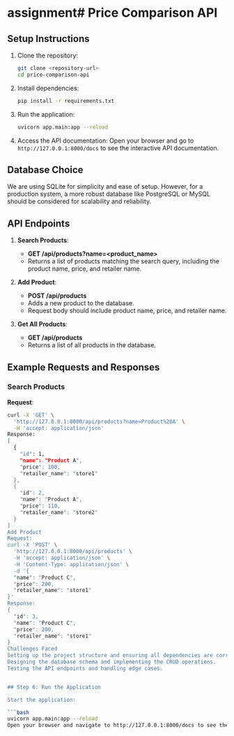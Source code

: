 # assignment# Price Comparison API

## Setup Instructions

1. Clone the repository:
    ```bash
    git clone <repository-url>
    cd price-comparison-api
    ```

2. Install dependencies:
    ```bash
    pip install -r requirements.txt
    ```

3. Run the application:
    ```bash
    uvicorn app.main:app --reload
    ```

4. Access the API documentation:
    Open your browser and go to `http://127.0.0.1:8000/docs` to see the interactive API documentation.

## Database Choice

We are using SQLite for simplicity and ease of setup. However, for a production system, a more robust database like PostgreSQL or MySQL should be considered for scalability and reliability.

## API Endpoints

1. **Search Products**:
    - **GET /api/products?name=<product_name>**
    - Returns a list of products matching the search query, including the product name, price, and retailer name.

2. **Add Product**:
    - **POST /api/products**
    - Adds a new product to the database.
    - Request body should include product name, price, and retailer name.

3. **Get All Products**:
    - **GET /api/products**
    - Returns a list of all products in the database.

## Example Requests and Responses

### Search Products
**Request**:
```bash
curl -X 'GET' \
  'http://127.0.0.1:8000/api/products?name=Product%20A' \
  -H 'accept: application/json'
Response:
[
  {
    "id": 1,
    "name": "Product A",
    "price": 100,
    "retailer_name": "store1"
  },
  {
    "id": 2,
    "name": "Product A",
    "price": 110,
    "retailer_name": "store2"
  }
]
Add Product
Request:
curl -X 'POST' \
  'http://127.0.0.1:8000/api/products' \
  -H 'accept: application/json' \
  -H 'Content-Type: application/json' \
  -d '{
  "name": "Product C",
  "price": 200,
  "retailer_name": "store1"
}'
Response:
{
  "id": 3,
  "name": "Product C",
  "price": 200,
  "retailer_name": "store1"
}
Challenges Faced
Setting up the project structure and ensuring all dependencies are correctly installed.
Designing the database schema and implementing the CRUD operations.
Testing the API endpoints and handling edge cases.


## Step 6: Run the Application

Start the application:

```bash
uvicorn app.main:app --reload
Open your browser and navigate to http://127.0.0.1:8000/docs to see the interactive API documentation provided by FastAPI.
